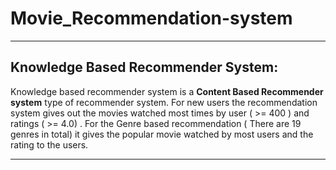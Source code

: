 # Movie_Recommendation-system
***
## Knowledge Based Recommender System:<br>
   Knowledge based recommender system is a **Content Based Recommender system**  type of recommender system. For new users the recommendation system gives out the movies watched most times by user ( >= 400 ) and ratings ( >= 4.0) . For the Genre based recommendation ( There are 19 genres in total) it gives the popular movie  watched by most users and the rating to the users.
  ***
